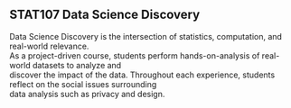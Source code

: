 ## STAT107 Data Science Discovery

Data Science Discovery is the intersection of statistics, computation, and real-world relevance.  
As a project-driven course, students perform hands-on-analysis of real-world datasets to analyze and  
discover the impact of the data. Throughout each experience, students reflect on the social issues surrounding  
data analysis such as privacy and design.
